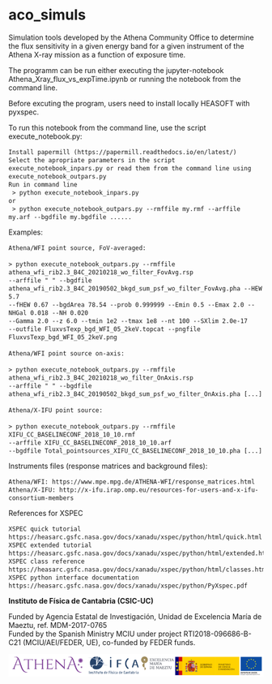 # aco_simuls

Simulation tools developed by the Athena Community Office to determine the flux sensitivity in a given energy band for a given instrument of the Athena X-ray mission as a function of exposure time.

The programm can be run either executing the jupyter-notebook Athena_Xray_flux_vs_expTime.ipynb or running the notebook from the command line. 

Before excuting the program, users need to install locally HEASOFT with pyxspec.

To run this notebook from the command line, use the script execute_notebook.py:

    Install papermill (https://papermill.readthedocs.io/en/latest/)
    Select the apropriate parameters in the script execute_notebook_inpars.py or read them from the command line using execute_notebook_outpars.py
    Run in command line
     > python execute_notebook_inpars.py 
    or
     > python execute_notebook_outpars.py --rmffile my.rmf --arffile my.arf --bgdfile my.bgdfile ...... 

Examples:

    Athena/WFI point source, FoV-averaged:

    > python execute_notebook_outpars.py --rmffile athena_wfi_rib2.3_B4C_20210218_wo_filter_FovAvg.rsp
    --arffile " " --bgdfile athena_wfi_rib2.3_B4C_20190502_bkgd_sum_psf_wo_filter_FovAvg.pha --HEW 5.7
    --fHEW 0.67 --bgdArea 78.54 --prob 0.999999 --Emin 0.5 --Emax 2.0 --NHGal 0.018 --NH 0.020
    --Gamma 2.0 --z 6.0 --tmin 1e2 --tmax 1e8 --nt 100 --SXlim 2.0e-17
    --outfile FluxvsTexp_bgd_WFI_05_2keV.topcat --pngfile FluxvsTexp_bgd_WFI_05_2keV.png

    Athena/WFI point source on-axis:

    > python execute_notebook_outpars.py --rmffile athena_wfi_rib2.3_B4C_20210218_wo_filter_OnAxis.rsp
    --arffile " " --bgdfile athena_wfi_rib2.3_B4C_20190502_bkgd_sum_psf_wo_filter_OnAxis.pha [...]

    Athena/X-IFU point source:

    > python execute_notebook_outpars.py --rmffile XIFU_CC_BASELINECONF_2018_10_10.rmf
    --arffile XIFU_CC_BASELINECONF_2018_10_10.arf
    --bgdfile Total_pointsources_XIFU_CC_BASELINECONF_2018_10_10.pha [...]

Instruments files (response matrices and background files):

    Athena/WFI: https://www.mpe.mpg.de/ATHENA-WFI/response_matrices.html
    Athena/X-IFU: http://x-ifu.irap.omp.eu/resources-for-users-and-x-ifu-consortium-members

References for XSPEC

    XSPEC quick tutorial https://heasarc.gsfc.nasa.gov/docs/xanadu/xspec/python/html/quick.html
    XSPEC extended tutorial https://heasarc.gsfc.nasa.gov/docs/xanadu/xspec/python/html/extended.html
    XSPEC class reference https://heasarc.gsfc.nasa.gov/docs/xanadu/xspec/python/html/classes.html
    XSPEC python interface documentation https://heasarc.gsfc.nasa.gov/docs/xanadu/xspec/python/PyXspec.pdf
   
**Instituto de Física de Cantabria (CSIC-UC)**  

Funded by Agencia Estatal de Investigación, Unidad de Excelencia María de Maeztu, ref. MDM-2017-0765  
Funded by the Spanish Ministry MCIU under project RTI2018-096686-B-C21 (MCIU/AEI/FEDER, UE), co-funded by FEDER funds.  

![logos](./logos/logos_small.png)
